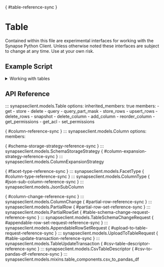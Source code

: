[](){ #table-reference-sync }
# Table

Contained within this file are experimental interfaces for working with the Synapse Python
Client. Unless otherwise noted these interfaces are subject to change at any time. Use
at your own risk.

## Example Script

<details class="quote">
  <summary>Working with tables</summary>

```python
{!docs/scripts/object_orientated_programming_poc/oop_poc_table.py!}
```
</details>

## API Reference


::: synapseclient.models.Table
    options:
        inherited_members: true
        members:
        - get
        - store
        - delete
        - query
        - query_part_mask
        - store_rows
        - upsert_rows
        - delete_rows
        - snapshot
        - delete_column
        - add_column
        - reorder_column
        - get_permissions
        - get_acl
        - set_permissions

[](){ #column-reference-sync }
::: synapseclient.models.Column
    options:
        members:

[](){ #schema-storage-strategy-reference-sync }
::: synapseclient.models.SchemaStorageStrategy
[](){ #column-expansion-strategy-reference-sync }
::: synapseclient.models.ColumnExpansionStrategy

[](){ #facet-type-reference-sync }
::: synapseclient.models.FacetType
[](){ #column-type-reference-sync }
::: synapseclient.models.ColumnType
[](){ #json-sub-column-reference-sync }
::: synapseclient.models.JsonSubColumn


[](){ #column-change-reference-sync }
::: synapseclient.models.ColumnChange
[](){ #partial-row-reference-sync }
::: synapseclient.models.PartialRow
[](){ #partial-row-set-reference-sync }
::: synapseclient.models.PartialRowSet
[](){ #table-schema-change-request-reference-sync }
::: synapseclient.models.TableSchemaChangeRequest
[](){ #appendable-row-set-request-reference-sync }
::: synapseclient.models.AppendableRowSetRequest
[](){ #upload-to-table-request-reference-sync }
::: synapseclient.models.UploadToTableRequest
[](){ #table-update-transaction-reference-sync }
::: synapseclient.models.TableUpdateTransaction
[](){ #csv-table-descriptor-reference-sync }
::: synapseclient.models.CsvTableDescriptor
[](){ #csv-to-pandas-df-reference-sync }
::: synapseclient.models.mixins.table_components.csv_to_pandas_df
